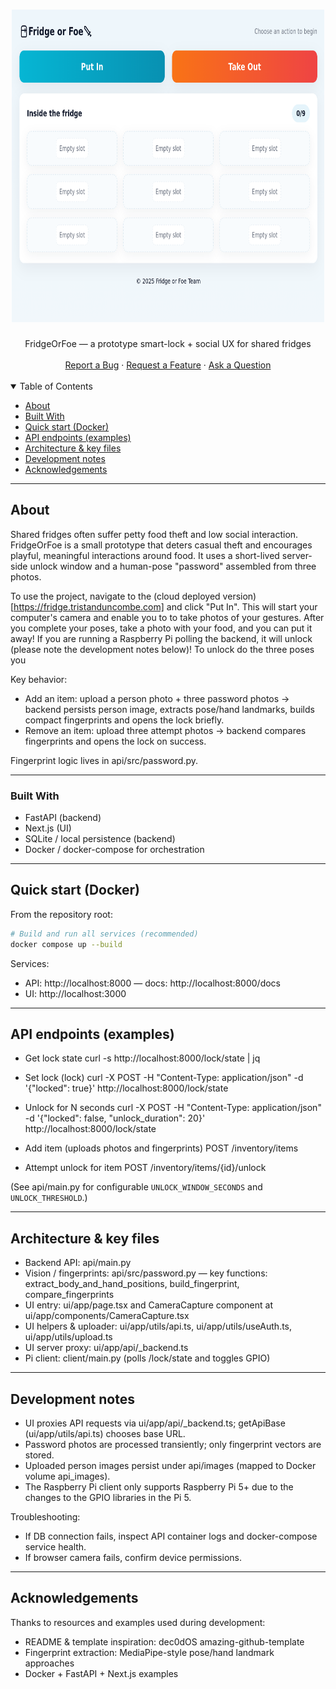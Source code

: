<h1 align="center">
  <a href=".">
    <img src="images/readme-ui.png" alt="FridgeOrFoe" width="500" height="500">
  </a>
</h1>

<div align="center">
  FridgeOrFoe — a prototype smart-lock + social UX for shared fridges
  <br />
  <br />
  <a href="https://github.com/tdunc/FridgeOrFoe/issues/new?assignees=&labels=bug&template=bug_report.md&title=bug%3A+">Report a Bug</a>
  ·
  <a href="https://github.com/tdunc/FridgeOrFoe/issues/new?assignees=&labels=enhancement&template=feature_request.md&title=feat%3A+">Request a Feature</a>
  ·
  <a href="https://github.com/tristanduncombe/FridgeOrFoe/discussions">Ask a Question</a>
</div>

<div align="center">
<br />
</div>

<details open="open">
<summary>Table of Contents</summary>

- [About](#about)
- [Built With](#built-with)
- [Quick start (Docker)](#quick-start-docker)
- [API endpoints (examples)](#api-endpoints-examples)
- [Architecture & key files](#architecture--key-files)
- [Development notes](#development-notes)
- [Acknowledgements](#acknowledgements)

</details>

---

## About

Shared fridges often suffer petty food theft and low social interaction. FridgeOrFoe is a small prototype that deters casual theft and encourages playful, meaningful interactions around food. It uses a short-lived server-side unlock window and a human-pose "password" assembled from three photos.

To use the project, navigate to the (cloud deployed version)[https://fridge.tristanduncombe.com] and click "Put In". This will start your computer's camera and enable you to to take photos of your gestures. After you complete your poses, take a photo with your food, and you can put it away! If you are running a Raspberry Pi polling the backend, it will unlock (please note the development notes below)! To unlock do the three poses you 


Key behavior:
- Add an item: upload a person photo + three password photos → backend persists person image, extracts pose/hand landmarks, builds compact fingerprints and opens the lock briefly.
- Remove an item: upload three attempt photos → backend compares fingerprints and opens the lock on success.

Fingerprint logic lives in api/src/password.py.

---

### Built With

- FastAPI (backend)
- Next.js (UI)
- SQLite / local persistence (backend)
- Docker / docker-compose for orchestration

---

## Quick start (Docker)

From the repository root:

```sh
# Build and run all services (recommended)
docker compose up --build
```

Services:
- API: http://localhost:8000 — docs: http://localhost:8000/docs
- UI:  http://localhost:3000

---

## API endpoints (examples)

- Get lock state
  curl -s http://localhost:8000/lock/state | jq

- Set lock (lock)
  curl -X POST -H "Content-Type: application/json" -d '{"locked": true}' http://localhost:8000/lock/state

- Unlock for N seconds
  curl -X POST -H "Content-Type: application/json" -d '{"locked": false, "unlock_duration": 20}' http://localhost:8000/lock/state

- Add item (uploads photos and fingerprints)
  POST /inventory/items

- Attempt unlock for item
  POST /inventory/items/{id}/unlock

(See api/main.py for configurable `UNLOCK_WINDOW_SECONDS` and `UNLOCK_THRESHOLD`.)

---

## Architecture & key files

- Backend API: api/main.py  
- Vision / fingerprints: api/src/password.py — key functions: extract_body_and_hand_positions, build_fingerprint, compare_fingerprints
- UI entry: ui/app/page.tsx and CameraCapture component at ui/app/components/CameraCapture.tsx
- UI helpers & uploader: ui/app/utils/api.ts, ui/app/utils/useAuth.ts, ui/app/utils/upload.ts
- UI server proxy: ui/app/api/_backend.ts
- Pi client: client/main.py (polls /lock/state and toggles GPIO)

---

## Development notes

- UI proxies API requests via ui/app/api/_backend.ts; getApiBase (ui/app/utils/api.ts) chooses base URL.
- Password photos are processed transiently; only fingerprint vectors are stored.
- Uploaded person images persist under api/images (mapped to Docker volume api_images).
- The Raspberry Pi client only supports Raspberry Pi 5+ due to the changes to the GPIO libraries in the Pi 5.

Troubleshooting:
- If DB connection fails, inspect API container logs and docker-compose service health.
- If browser camera fails, confirm device permissions.

---

## Acknowledgements

Thanks to resources and examples used during development:
- README & template inspiration: dec0dOS amazing-github-template
- Fingerprint extraction: MediaPipe-style pose/hand landmark approaches
- Docker + FastAPI + Next.js examples
